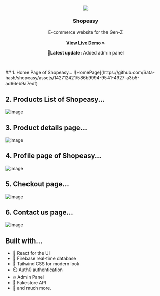 <br/>
<p align="center">
  <a href="">
    <img src="https://github.com/Sata-hash/shopeasy/blob/main/public/android-chrome-192x192.png?raw=true">
  </a>

  <h3 align="center">Shopeasy</h3>

  <p align="center">
    E-commerce website for the Gen-Z
    <br/>
    <br/>
    <a href="https://shopeasy.vercel.app/"><strong>View Live Demo »</strong></a>
    <br/>
  <p align="center"><b>🚀Latest update:</b> Added admin panel </p>
    <br/>
  </p>
</p>
## 1. Home Page of Shopeasy...
![HomePage](https://github.com/Sata-hash/shopeasy/assets/142712421/586b9994-9541-4927-a3b5-ad66eb9a7edf)


## 2. Products List of Shopeasy...
![image](https://github.com/dipayansarkar47/shopeasy/assets/77672753/21be0a46-0f12-4e26-b4df-379006d798f6)


## 3. Product details page...
![image](https://github.com/dipayansarkar47/shopeasy/assets/77672753/4c78a49d-465c-4e6d-bbf4-24d6f4e244da)


## 4. Profile page of Shopeasy...
![image](https://github.com/dipayansarkar47/shopeasy/assets/77672753/1f8c2bad-4225-4290-b366-e894dec4a3cf)

## 5. Checkout page...
![image](https://github.com/dipayansarkar47/shopeasy/assets/77672753/818c9e22-c118-4f6f-8c67-fc388125513a)


## 6. Contact us page...
![image](https://github.com/dipayansarkar47/shopeasy/assets/77672753/547e8115-360f-4032-826e-b7eb7b6eaa68)



## Built with...

- 🚀️ React for the UI
- 🏅️ Firebase real-time database
- 💎️ Tailwind CSS for modern look
- ⏲️ Auth0 authentication
- 🔥 Admin Panel
- 📸 Fakestore API
- 🎉️ and much more.




